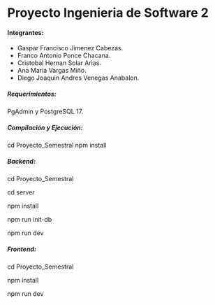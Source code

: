 # Proyecto Ingenieria de Software 2

#### Integrantes:
- Gaspar Francisco Jimenez Cabezas.
- Franco Antonio Ponce Chacana.
- Cristobal Hernan Solar Arias.
- Ana Maria Vargas Miño.
- Diego Joaquin Andres Venegas Anabalon.

##### Requerimientos:
PgAdmin y PostgreSQL 17.

##### Compilación y Ejecución:

cd Proyecto_Semestral
npm install

##### Backend:
cd Proyecto_Semestral

cd server

npm install

npm run init-db

npm run dev 

##### Frontend:
cd Proyecto_Semestral

npm install

npm run dev 
